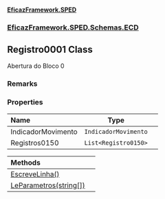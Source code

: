 #### [EficazFramework.SPED](EficazFrameworkSPED.md 'EficazFramework SPED')
### [EficazFramework.SPED.Schemas.ECD](EficazFramework.SPED.Schemas.ECD.md 'EficazFramework.SPED.Schemas.ECD')

## Registro0001 Class

Abertura do Bloco 0

### Remarks
### Properties

| Name | Type | |
| :--- | :---: | :--- |
| IndicadorMovimento | `IndicadorMovimento` |  |
| Registros0150 | `List<Registro0150>` |  |

| Methods | |
| :--- | :--- |
| [EscreveLinha()](EficazFramework.SPED.Schemas.ECD/Registro0001/EscreveLinha().md 'EficazFramework.SPED.Schemas.ECD.Registro0001.EscreveLinha()') | |
| [LeParametros(string[])](EficazFramework.SPED.Schemas.ECD/Registro0001/LeParametros(string[]).md 'EficazFramework.SPED.Schemas.ECD.Registro0001.LeParametros(string[])') | |
